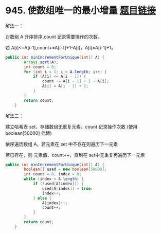 ﻿# 945. 使数组唯一的最小增量 [题目链接](https://leetcode-cn.com/problems/minimum-increment-to-make-array-unique/)
解法一：

对数组 A 升序排序,count 记录需要操作的次数。

若 A[i]<=A[i-1],count+=A[i-1]+1-A[i]，A[i]=A[i-1]+1。

```java
public int minIncrementForUnique(int[] A) {
        Arrays.sort(A);
        int count = 0;
        for (int i = 1; i < A.length; i++) {
            if (A[i] <= A[i - 1]) {
                count += A[i - 1] + 1 - A[i];
                A[i] = A[i - 1] + 1;
            }
        }
        return count;
    }
```
解法二：

建立哈希表 set，存储数组无重复元素，count 记录操作次数 (使用  boolean[50000] 代替)

依序遍历数组 A，若元素在 set 中不存在则遍历下一元素

若已存在，则 元素值、count++，直到在 set中无重复再遍历下一元素

```java
public int minIncrementForUnique(int[] A) {
        boolean[] used = new boolean[50000];
        int count = 0, index = 0;
        while (index < A.length) {
            if (!used[A[index]]) {
                used[A[index]] = true;
                index++;
            } else {
                A[index]++;
                count++;
            }
        }
        return count;
    }
```

